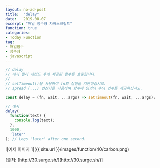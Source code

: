 ```yaml
---
layout: no-ad-post
title:  "delay"
date:   2019-08-07
excerpt: "매일 함수형 자바스크립트"
function: true
categories:
- Today Function
tag:
- 매일함수
- 함수형
- javascript
---
```


```javascript
// delay
// 대기 밀리 세컨드 후에 제공된 함수를 호출합니다.
// 
// setTimeout()을 사용하여 fn의 실행을 지연하십시오.
// spread (...) 연산자를 사용하여 함수에 임의의 수의 인수를 제공하십시오.

const delay = (fn, wait, ...args) => setTimeout(fn, wait, ...args);

// 예시
delay(
  function(text) {
    console.log(text);
  },
  1000,
  'later'
); // Logs 'later' after one second.
```

![예제 이미지 1]({{ site.url }}/images/function/40/carbon.png)

[출처: [http://30.surge.sh/](http://30.surge.sh/)]
